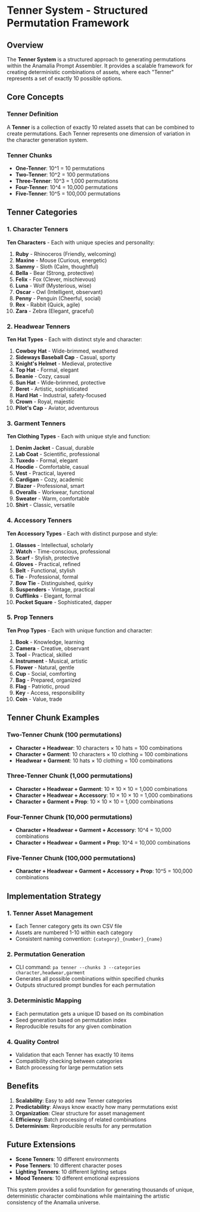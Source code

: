 # Tenner System - Structured Permutation Framework

## Overview

The **Tenner System** is a structured approach to generating permutations within the Anamalia Prompt Assembler. It provides a scalable framework for creating deterministic combinations of assets, where each "Tenner" represents a set of exactly 10 possible options.

## Core Concepts

### Tenner Definition
A **Tenner** is a collection of exactly 10 related assets that can be combined to create permutations. Each Tenner represents one dimension of variation in the character generation system.

### Tenner Chunks
- **One-Tenner**: 10^1 = 10 permutations
- **Two-Tenner**: 10^2 = 100 permutations  
- **Three-Tenner**: 10^3 = 1,000 permutations
- **Four-Tenner**: 10^4 = 10,000 permutations
- **Five-Tenner**: 10^5 = 100,000 permutations

## Tenner Categories

### 1. Character Tenners
**Ten Characters** - Each with unique species and personality:

1. **Ruby** - Rhinoceros (Friendly, welcoming)
2. **Maxine** - Mouse (Curious, energetic)
3. **Sammy** - Sloth (Calm, thoughtful)
4. **Bella** - Bear (Strong, protective)
5. **Felix** - Fox (Clever, mischievous)
6. **Luna** - Wolf (Mysterious, wise)
7. **Oscar** - Owl (Intelligent, observant)
8. **Penny** - Penguin (Cheerful, social)
9. **Rex** - Rabbit (Quick, agile)
10. **Zara** - Zebra (Elegant, graceful)

### 2. Headwear Tenners
**Ten Hat Types** - Each with distinct style and character:

1. **Cowboy Hat** - Wide-brimmed, weathered
2. **Sideways Baseball Cap** - Casual, sporty
3. **Knight's Helmet** - Medieval, protective
4. **Top Hat** - Formal, elegant
5. **Beanie** - Cozy, casual
6. **Sun Hat** - Wide-brimmed, protective
7. **Beret** - Artistic, sophisticated
8. **Hard Hat** - Industrial, safety-focused
9. **Crown** - Royal, majestic
10. **Pilot's Cap** - Aviator, adventurous

### 3. Garment Tenners
**Ten Clothing Types** - Each with unique style and function:

1. **Denim Jacket** - Casual, durable
2. **Lab Coat** - Scientific, professional
3. **Tuxedo** - Formal, elegant
4. **Hoodie** - Comfortable, casual
5. **Vest** - Practical, layered
6. **Cardigan** - Cozy, academic
7. **Blazer** - Professional, smart
8. **Overalls** - Workwear, functional
9. **Sweater** - Warm, comfortable
10. **Shirt** - Classic, versatile

### 4. Accessory Tenners
**Ten Accessory Types** - Each with distinct purpose and style:

1. **Glasses** - Intellectual, scholarly
2. **Watch** - Time-conscious, professional
3. **Scarf** - Stylish, protective
4. **Gloves** - Practical, refined
5. **Belt** - Functional, stylish
6. **Tie** - Professional, formal
7. **Bow Tie** - Distinguished, quirky
8. **Suspenders** - Vintage, practical
9. **Cufflinks** - Elegant, formal
10. **Pocket Square** - Sophisticated, dapper

### 5. Prop Tenners
**Ten Prop Types** - Each with unique function and character:

1. **Book** - Knowledge, learning
2. **Camera** - Creative, observant
3. **Tool** - Practical, skilled
4. **Instrument** - Musical, artistic
5. **Flower** - Natural, gentle
6. **Cup** - Social, comforting
7. **Bag** - Prepared, organized
8. **Flag** - Patriotic, proud
9. **Key** - Access, responsibility
10. **Coin** - Value, trade

## Tenner Chunk Examples

### Two-Tenner Chunk (100 permutations)
- **Character + Headwear**: 10 characters × 10 hats = 100 combinations
- **Character + Garment**: 10 characters × 10 clothing = 100 combinations
- **Headwear + Garment**: 10 hats × 10 clothing = 100 combinations

### Three-Tenner Chunk (1,000 permutations)
- **Character + Headwear + Garment**: 10 × 10 × 10 = 1,000 combinations
- **Character + Headwear + Accessory**: 10 × 10 × 10 = 1,000 combinations
- **Character + Garment + Prop**: 10 × 10 × 10 = 1,000 combinations

### Four-Tenner Chunk (10,000 permutations)
- **Character + Headwear + Garment + Accessory**: 10^4 = 10,000 combinations
- **Character + Headwear + Garment + Prop**: 10^4 = 10,000 combinations

### Five-Tenner Chunk (100,000 permutations)
- **Character + Headwear + Garment + Accessory + Prop**: 10^5 = 100,000 combinations

## Implementation Strategy

### 1. Tenner Asset Management
- Each Tenner category gets its own CSV file
- Assets are numbered 1-10 within each category
- Consistent naming convention: `{category}_{number}_{name}`

### 2. Permutation Generation
- CLI command: `pa tenner --chunks 3 --categories character,headwear,garment`
- Generates all possible combinations within specified chunks
- Outputs structured prompt bundles for each permutation

### 3. Deterministic Mapping
- Each permutation gets a unique ID based on its combination
- Seed generation based on permutation index
- Reproducible results for any given combination

### 4. Quality Control
- Validation that each Tenner has exactly 10 items
- Compatibility checking between categories
- Batch processing for large permutation sets

## Benefits

1. **Scalability**: Easy to add new Tenner categories
2. **Predictability**: Always know exactly how many permutations exist
3. **Organization**: Clear structure for asset management
4. **Efficiency**: Batch processing of related combinations
5. **Determinism**: Reproducible results for any permutation

## Future Extensions

- **Scene Tenners**: 10 different environments
- **Pose Tenners**: 10 different character poses
- **Lighting Tenners**: 10 different lighting setups
- **Mood Tenners**: 10 different emotional expressions

This system provides a solid foundation for generating thousands of unique, deterministic character combinations while maintaining the artistic consistency of the Anamalia universe.

